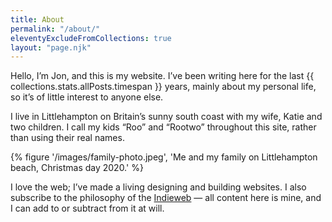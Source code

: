 ```yaml
---
title: About
permalink: "/about/"
eleventyExcludeFromCollections: true
layout: "page.njk"
---
```

Hello, I’m Jon, and this is my website. I’ve been writing here for the last {{ collections.stats.allPosts.timespan }} years, mainly about my personal life, so it’s of little interest to anyone else. 

I live in Littlehampton on Britain’s sunny south coast with my wife, Katie and two children. I call my kids “Roo” and “Rootwo” throughout this site, rather than using their real names.

{% figure '/images/family-photo.jpeg', 'Me and my family on Littlehampton beach, Christmas day 2020.' %}

I love the web; I’ve made a living designing and building websites. I also subscribe to the philosophy of the [Indieweb](https://indieweb.org/) — all content here is mine, and I can add to or subtract from it at will.